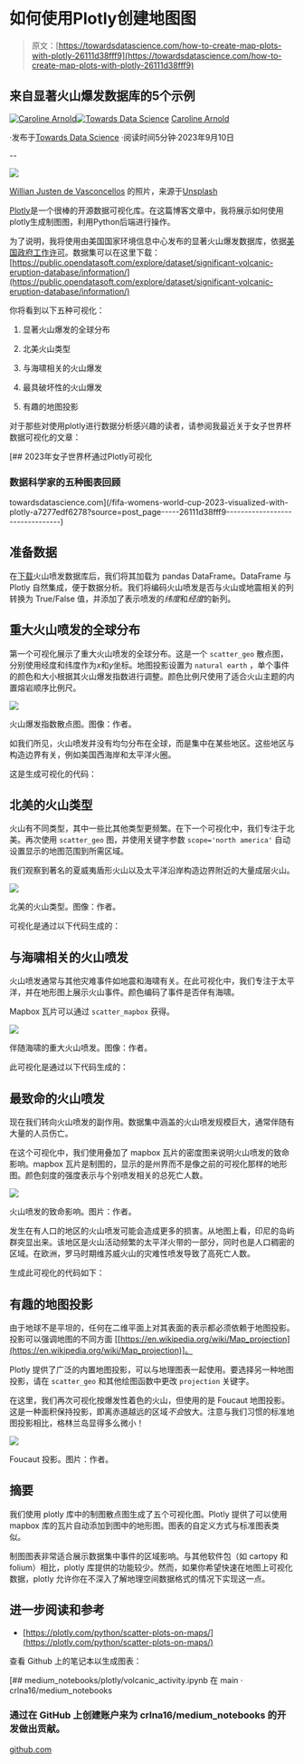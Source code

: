 # 如何使用Plotly创建地图图

> 原文：[https://towardsdatascience.com/how-to-create-map-plots-with-plotly-26111d38fff9](https://towardsdatascience.com/how-to-create-map-plots-with-plotly-26111d38fff9)

## 来自显著火山爆发数据库的5个示例

[](https://medium.com/@caroline.arnold_63207?source=post_page-----26111d38fff9--------------------------------)[![Caroline Arnold](../Images/2560e106ba9deda7889c7d253792d814.png)](https://medium.com/@caroline.arnold_63207?source=post_page-----26111d38fff9--------------------------------)[](https://towardsdatascience.com/?source=post_page-----26111d38fff9--------------------------------)[![Towards Data Science](../Images/a6ff2676ffcc0c7aad8aaf1d79379785.png)](https://towardsdatascience.com/?source=post_page-----26111d38fff9--------------------------------) [Caroline Arnold](https://medium.com/@caroline.arnold_63207?source=post_page-----26111d38fff9--------------------------------)

·发布于[Towards Data Science](https://towardsdatascience.com/?source=post_page-----26111d38fff9--------------------------------) ·阅读时间5分钟·2023年9月10日

--

![](../Images/460866e5b3e61c4ac92a13b8c511d114.png)

[Willian Justen de Vasconcellos](https://unsplash.com/@willianjusten?utm_source=medium&utm_medium=referral) 的照片，来源于[Unsplash](https://unsplash.com/?utm_source=medium&utm_medium=referral)

[Plotly](https://plotly.com/)是一个很棒的开源数据可视化库。在这篇博客文章中，我将展示如何使用plotly生成制图图，利用Python后端进行操作。

为了说明，我将使用由美国国家环境信息中心发布的显著火山爆发数据库，依据[美国政府工作许可](https://www.usa.gov/government-works)。数据集可以在这里下载：[https://public.opendatasoft.com/explore/dataset/significant-volcanic-eruption-database/information/](https://public.opendatasoft.com/explore/dataset/significant-volcanic-eruption-database/information/)

你将看到以下五种可视化：

1.  显著火山爆发的全球分布

1.  北美火山类型

1.  与海啸相关的火山爆发

1.  最具破坏性的火山爆发

1.  有趣的地图投影

对于那些对使用plotly进行数据分析感兴趣的读者，请参阅我最近关于女子世界杯数据可视化的文章：

[](/fifa-womens-world-cup-2023-visualized-with-plotly-a7277edf6278?source=post_page-----26111d38fff9--------------------------------) [## 2023年女子世界杯通过Plotly可视化

### 数据科学家的五种图表回顾

towardsdatascience.com](/fifa-womens-world-cup-2023-visualized-with-plotly-a7277edf6278?source=post_page-----26111d38fff9--------------------------------)

## 准备数据

在[下载](https://public.opendatasoft.com/explore/dataset/significant-volcanic-eruption-database/information/)火山喷发数据库后，我们将其加载为 pandas DataFrame。DataFrame 与 Plotly 自然集成，便于数据分析。我们将编码火山喷发是否与火山或地震相关的列转换为 True/False 值，并添加了表示喷发的*纬度*和*经度*的新列。

## 重大火山喷发的全球分布

第一个可视化展示了重大火山喷发的全球分布。这是一个 `scatter_geo` 散点图，分别使用经度和纬度作为*x*和*y*坐标。地图投影设置为 `natural earth` ，单个事件的颜色和大小根据其火山爆发指数进行调整。颜色比例尺使用了适合火山主题的内置熔岩顺序比例尺。

![](../Images/89ce9cd4f8ebd893f99afe55037aaf97.png)

火山爆发指数散点图。图像：作者。

如我们所见，火山喷发并没有均匀分布在全球，而是集中在某些地区。这些地区与构造边界有关，例如美国西海岸和太平洋火圈。

这是生成可视化的代码：

## 北美的火山类型

火山有不同类型，其中一些比其他类型更频繁。在下一个可视化中，我们专注于北美。再次使用 `scatter_geo` 图，并使用关键字参数 `scope='north america'` 自动设置显示的地图范围到所需区域。

我们观察到著名的夏威夷盾形火山以及太平洋沿岸构造边界附近的大量成层火山。

![](../Images/8c4bc38368a26882fd622b2aa181451f.png)

北美的火山类型。图像：作者。

可视化是通过以下代码生成的：

## 与海啸相关的火山喷发

火山喷发通常与其他灾难事件如地震和海啸有关。在此可视化中，我们专注于太平洋，并在地形图上展示火山事件。颜色编码了事件是否伴有海啸。

Mapbox 瓦片可以通过 `scatter_mapbox` 获得。

![](../Images/ee3e33e5931e7f1bf62c579f8d20d6b4.png)

伴随海啸的重大火山喷发。图像：作者。

此可视化是通过以下代码生成的：

## 最致命的火山喷发

现在我们转向火山喷发的副作用。数据集中涵盖的火山喷发规模巨大，通常伴随有大量的人员伤亡。

在这个可视化中，我们使用叠加了 mapbox 瓦片的密度图来说明火山喷发的致命影响。mapbox 瓦片是制图的，显示的是州界而不是像之前的可视化那样的地形图。颜色刻度的强度表示与个别喷发相关的总死亡人数。

![](../Images/1b886045fb8cfeb0da91e5da85374535.png)

火山喷发的致命影响。图片：作者。

发生在有人口的地区的火山喷发可能会造成更多的损害。从地图上看，印尼的岛屿群突显出来。该地区是火山活动频繁的太平洋火带的一部分，同时也是人口稠密的区域。在欧洲，罗马时期维苏威火山的灾难性喷发导致了高死亡人数。

生成此可视化的代码如下：

## 有趣的地图投影

由于地球不是平坦的，任何在二维平面上对其表面的表示都必须依赖于地图投影。投影可以强调地图的不同方面 [[https://en.wikipedia.org/wiki/Map_projection](https://en.wikipedia.org/wiki/Map_projection)]。

Plotly 提供了广泛的内置地图投影，可以与地理图表一起使用。要选择另一种地图投影，请在 `scatter_geo` 和其他绘图函数中更改 `projection` 关键字。

在这里，我们再次可视化按爆发性着色的火山，但使用的是 Foucaut 地图投影。这是一种面积保持投影，即离赤道越远的区域*不会*放大。注意与我们习惯的标准地图投影相比，格林兰岛显得多么微小！

![](../Images/51fdb8374c99806ea83b761fe6880d31.png)

Foucaut 投影。图片：作者。

## 摘要

我们使用 plotly 库中的制图散点图生成了五个可视化图。Plotly 提供了可以使用 mapbox 库的瓦片自动添加到图中的地形图。图表的自定义方式与标准图表类似。

制图图表非常适合展示数据集中事件的区域影响。与其他软件包（如 cartopy 和 folium）相比，plotly 库提供的功能较少。然而，如果你希望快速在地图上可视化数据，plotly 允许你在不深入了解地理空间数据格式的情况下实现这一点。

## 进一步阅读和参考

+   [https://plotly.com/python/scatter-plots-on-maps/](https://plotly.com/python/scatter-plots-on-maps/)

查看 Github 上的笔记本以生成图表：

[](https://github.com/crlna16/medium_notebooks/blob/main/plotly/volcanic_activity.ipynb?source=post_page-----26111d38fff9--------------------------------) [## medium_notebooks/plotly/volcanic_activity.ipynb 在 main · crlna16/medium_notebooks

### 通过在 GitHub 上创建账户来为 crlna16/medium_notebooks 的开发做出贡献。

[github.com](https://github.com/crlna16/medium_notebooks/blob/main/plotly/volcanic_activity.ipynb?source=post_page-----26111d38fff9--------------------------------)
